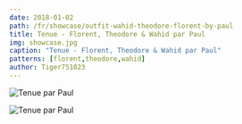 ```yaml
---
date: 2018-01-02
path: /fr/showcase/outfit-wahid-theodore-florent-by-paul
title: Tenue - Florent, Theodore & Wahid par Paul
img: showcase.jpg
caption: "Tenue - Florent, Theodore & Wahid par Paul"
patterns: [florent,theodore,wahid]
author: Tiger751023
---
```

![Tenue par Paul](/img/showcase/outfit-wahid-theodore-florent-by-paul/high_back.jpg)

![Tenue par Paul](/img/showcase/outfit-wahid-theodore-florent-by-paul/high_front.jpg)
